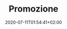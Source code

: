 ---
title: Promozione
date: 2020-07-11T01:54:41+02:00
giocatori:
  - cristian-stenico
  - scottie-pippen
  - michael-jordan
categorie: promozione
stagione: 2020-2021
---